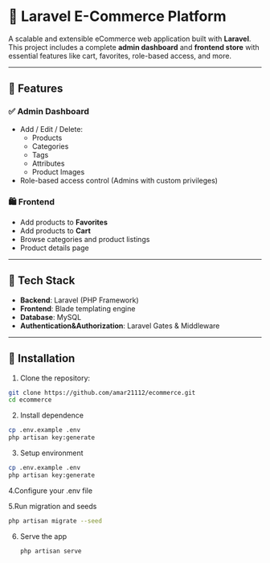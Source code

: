 # 🛒 Laravel E-Commerce Platform

A scalable and extensible eCommerce web application built with **Laravel**. This project includes a complete **admin dashboard** and **frontend store** with essential features like cart, favorites, role-based access, and more.

---

## 🚀 Features

### ✅ Admin Dashboard
- Add / Edit / Delete:
  - Products
  - Categories
  - Tags
  - Attributes
  - Product Images
- Role-based access control (Admins with custom privileges)

### 🛍️ Frontend
- Add products to **Favorites**
- Add products to **Cart**
- Browse categories and product listings
- Product details page

---

## 🧰 Tech Stack

- **Backend**: Laravel (PHP Framework)
- **Frontend**: Blade templating engine
- **Database**: MySQL
- **Authentication&Authorization**: Laravel Gates & Middleware

---

## 📂 Installation

1. Clone the repository:

```bash
git clone https://github.com/amar21112/ecommerce.git
cd ecommerce
```
2. Install dependence
```bash
cp .env.example .env
php artisan key:generate
```
3. Setup environment
```bash
cp .env.example .env
php artisan key:generate
```
4.Configure your .env file

5.Run migration and seeds
```bash
php artisan migrate --seed
```
6. Serve the app
   ```bash
   php artisan serve
   ```
